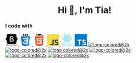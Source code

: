 <h1 align="center">Hi 👋, I'm Tia!</h1>


<h3 align="left">I code with </h3>
<p align="left"> <a href="https://getbootstrap.com" target="_blank" rel="noreferrer"> <img src="https://raw.githubusercontent.com/devicons/devicon/master/icons/bootstrap/bootstrap-plain-wordmark.svg" alt="bootstrap" width="40" height="40"/> </a> <a href="https://www.w3schools.com/css/" target="_blank" rel="noreferrer"> <img src="https://raw.githubusercontent.com/devicons/devicon/master/icons/css3/css3-original-wordmark.svg" alt="css3" width="40" height="40"/> </a> <a href="https://www.w3.org/html/" target="_blank" rel="noreferrer"> <img src="https://raw.githubusercontent.com/devicons/devicon/master/icons/html5/html5-original-wordmark.svg" alt="html5" width="40" height="40"/> </a> <a href="https://developer.mozilla.org/en-US/docs/Web/JavaScript" target="_blank" rel="noreferrer"> <img src="https://raw.githubusercontent.com/devicons/devicon/master/icons/javascript/javascript-original.svg" alt="javascript" width="40" !
height="40"/> </a> <a href="https://reactjs.org/" target="_blank" rel="noreferrer"> <img src="https://raw.githubusercontent.com/devicons/devicon/master/icons/react/react-original-wordmark.svg" alt="react" width="40" height="40"/> </a> <a href="https://www.typescriptlang.org/" target="_blank" rel="noreferrer"> <img src="https://raw.githubusercontent.com/devicons/devicon/master/icons/typescript/typescript-original.svg" alt="typescript" width="40" height="40"/> </a>
<a href="https://chakra-ui.com/" target="_blank" rel="noreferrer"><img width="40" alt="logo-colored@2x" src="https://github.com/tiabeiruty/tiabeiruty/assets/124623648/9de5fb1a-7a99-46aa-9383-d02e09bae4bf"></a>
  <a href="https://tanstack.com/query/v3/" target="_blank" rel="noreferrer"><img width="40" alt="logo-colored@2x" src="https://github.com/tiabeiruty/tiabeiruty/assets/124623648/44f18ea0-c942-40d3-b279-aee5c864399a"></a>
  <a href="https://docs.pmnd.rs/zustand/getting-started/introduction" target="_blank" rel="noreferrer"><img width= "60" alt="logo
colored@2x" src="https://github.com/tiabeiruty/tiabeiruty/assets/124623648/3dea4476-a190-47fa-b516-c51a0eb2aeef"></a>
  <a href="https://github.com/" target="_blank" rel="noreferrer"><img width= "50" alt="logo-colored@2x" src="https://github.com/tiabeiruty/tiabeiruty/assets/124623648/f308ad53-0ab0-4132-8622-c2a9f6c680bd"></a>
  <a href="https://git-scm.com/doc" target="_blank" rel="noreferrer"><img width= "40" alt="logo-colored@2x"
src="https://github.com/tiabeiruty/tiabeiruty/assets/124623648/28152053-4788-40bc-be63-490004342ccd"></a>
  <a href="https://code.visualstudio.com/" target="_blank" rel="noreferrer"><img width= "40" alt="logo-colored@2x" src="https://github.com/tiabeiruty/tiabeiruty/assets/124623648/2151e2b4-e110-47e7-901a-3d27eb310d6d"></a>
</p>

